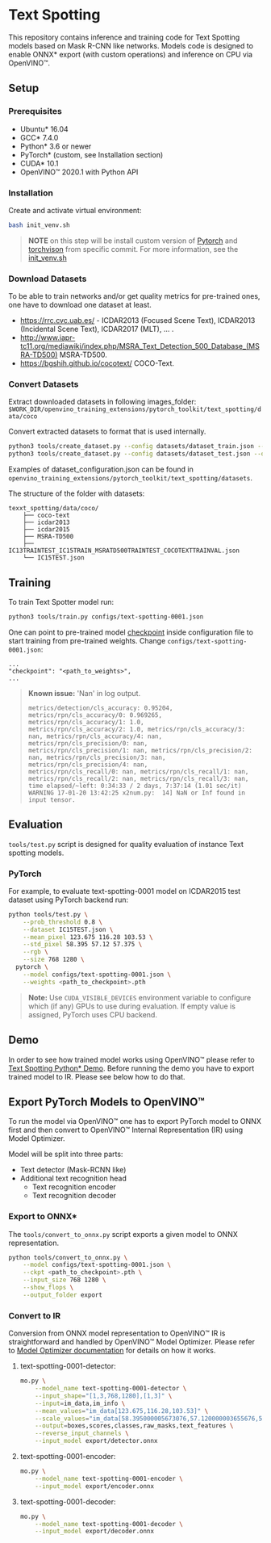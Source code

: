 # Text Spotting

This repository contains inference and training code for Text Spotting models based on Mask R-CNN like networks.
Models code is designed to enable ONNX\* export (with custom operations) and inference on CPU via OpenVINO™.

## Setup

### Prerequisites

* Ubuntu\* 16.04
* GCC\* 7.4.0
* Python\* 3.6 or newer
* PyTorch\* (custom, see Installation section)
* CUDA\* 10.1
* OpenVINO™ 2020.1 with Python API

### Installation

Create and activate virtual environment:

```bash
bash init_venv.sh
```

> **NOTE** on this step will be install custom version of
> [Pytorch](https://github.com/Ilya-Krylov/pytorch/tree/enable_export_of_custom_onnx_operations_with_tuples_as_output)
> and [torchvison](https://github.com/pytorch/vision/tree/be6dd4720652d630e95d968be2a4e1ae62f8807e) from specific
> commit. For more information, see the [init_venv.sh](init_venv.sh)

### Download Datasets

To be able to train networks and/or get quality metrics for pre-trained ones,
one have to download one dataset at least.
* https://rrc.cvc.uab.es/ - ICDAR2013 (Focused Scene Text), ICDAR2013 (Incidental Scene Text), ICDAR2017 (MLT), ... .
* http://www.iapr-tc11.org/mediawiki/index.php/MSRA_Text_Detection_500_Database_(MSRA-TD500) MSRA-TD500.
* https://bgshih.github.io/cocotext/ COCO-Text.

### Convert Datasets

Extract downloaded datasets in following images_folder:  `$WORK_DIR/openvino_training_extensions/pytorch_toolkit/text_spotting/data/coco`

Convert extracted datasets to format that is used internally.

```bash
python3 tools/create_dataset.py --config datasets/dataset_train.json --output data/coco/IC13TRAINTEST_IC15TRAIN_MSRATD500TRAINTEST_COCOTEXTTRAINVAL.json
python3 tools/create_dataset.py --config datasets/dataset_test.json --output data/coco/IC15TEST.json
```

Examples of dataset_configuration.json can be found in `openvino_training_extensions/pytorch_toolkit/text_spotting/datasets`.

The structure of the folder with datasets:
```
texxt_spotting/data/coco/
    ├── coco-text
    ├── icdar2013
    ├── icdar2015
    ├── MSRA-TD500
    ├── IC13TRAINTEST_IC15TRAIN_MSRATD500TRAINTEST_COCOTEXTTRAINVAL.json
    └── IC15TEST.json
```


## Training

To train Text Spotter model run:

```bash
python3 tools/train.py configs/text-spotting-0001.json
```

One can point to pre-trained model [checkpoint](https://download.01.org/opencv/openvino_training_extensions/models/text_spotter/model_step_200000.pth) inside configuration file to start training from pre-trained weights. Change `configs/text-spotting-0001.json`:
```
...
"checkpoint": "<path_to_weights>",
...
```

> **Known issue:** 'Nan' in log output.
> ```
> metrics/detection/cls_accuracy: 0.95204, metrics/rpn/cls_accuracy/0: 0.969265, metrics/rpn/cls_accuracy/1: 1.0,
> metrics/rpn/cls_accuracy/2: 1.0, metrics/rpn/cls_accuracy/3: nan, metrics/rpn/cls_accuracy/4: nan, metrics/rpn/cls_precision/0: nan,
> metrics/rpn/cls_precision/1: nan, metrics/rpn/cls_precision/2: nan, metrics/rpn/cls_precision/3: nan, metrics/rpn/cls_precision/4: nan,
> metrics/rpn/cls_recall/0: nan, metrics/rpn/cls_recall/1: nan, metrics/rpn/cls_recall/2: nan, metrics/rpn/cls_recall/3: nan,
> time elapsed/~left: 0:34:33 / 2 days, 7:37:14 (1.01 sec/it)
> WARNING 17-01-20 13:42:25 x2num.py:  14] NaN or Inf found in input tensor.
> ```

## Evaluation

`tools/test.py` script is designed for quality evaluation of instance
Text spotting models.

### PyTorch

For example, to evaluate text-spotting-0001 model on ICDAR2015 test dataset
using PyTorch backend run:

```bash
python tools/test.py \
    --prob_threshold 0.8 \
    --dataset IC15TEST.json \
    --mean_pixel 123.675 116.28 103.53 \
    --std_pixel 58.395 57.12 57.375 \
    --rgb \
    --size 768 1280 \
  pytorch \
    --model configs/text-spotting-0001.json \
    --weights <path_to_checkpoint>.pth
```

> **Note:** Use `CUDA_VISIBLE_DEVICES` environment variable to configure which
(if any) GPUs to use during evaluation. If empty value is assigned, PyTorch uses
CPU backend.

## Demo

In order to see how trained model works using OpenVINO™ please refer to [Text Spotting Python* Demo](https://github.com/opencv/open_model_zoo/tree/develop/demos/python_demos/text_spotting_demo). Before running the demo you have to export trained model to IR. Please see below how to do that.

## Export PyTorch Models to OpenVINO™

To run the model via OpenVINO™ one has to export PyTorch model to ONNX first and
then convert to OpenVINO™ Internal Representation (IR) using Model Optimizer.

Model will be split into three parts:
- Text detector (Mask-RCNN like)
- Additional text recognition head
  - Text recognition encoder
  - Text recognition decoder

### Export to ONNX*

The `tools/convert_to_onnx.py` script exports a given model to ONNX representation.

```bash
python tools/convert_to_onnx.py \
    --model configs/text-spotting-0001.json \
    --ckpt <path_to_checkpoint>.pth \
    --input_size 768 1280 \
    --show_flops \
    --output_folder export
```


### Convert to IR

Conversion from ONNX model representation to OpenVINO™ IR is straightforward and
handled by OpenVINO™ Model Optimizer. Please refer to [Model Optimizer
documentation](https://docs.openvinotoolkit.org/latest/_docs_MO_DG_Deep_Learning_Model_Optimizer_DevGuide.html) for details on how it works.

1. text-spotting-0001-detector:
    ```bash
    mo.py \
        --model_name text-spotting-0001-detector \
        --input_shape="[1,3,768,1280],[1,3]" \
        --input=im_data,im_info \
        --mean_values="im_data[123.675,116.28,103.53]" \
        --scale_values="im_data[58.395000005673076,57.120000003655676,57.37500003220172],im_info[1]" \
        --output=boxes,scores,classes,raw_masks,text_features \
        --reverse_input_channels \
        --input_model export/detector.onnx
    ```

3. text-spotting-0001-encoder:
    ```bash
    mo.py \
        --model_name text-spotting-0001-encoder \
        --input_model export/encoder.onnx
    ```

3. text-spotting-0001-decoder:
    ```bash
    mo.py \
        --model_name text-spotting-0001-decoder \
        --input_model export/decoder.onnx
    ```
